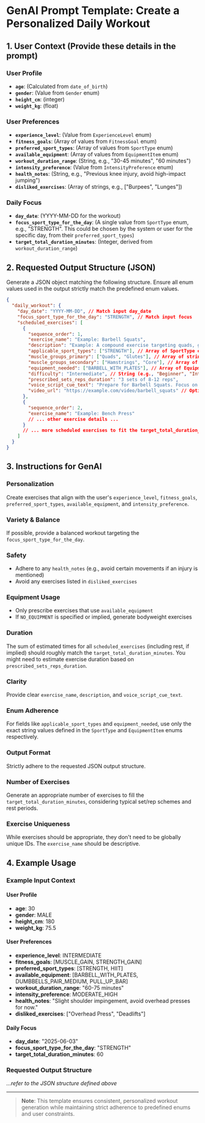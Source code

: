 # GenAI Prompt Template: Create a Personalized Daily Workout

## 1. User Context (Provide these details in the prompt)

### User Profile

- **`age`**: (Calculated from `date_of_birth`)
- **`gender`**: (Value from `Gender` enum)
- **`height_cm`**: (integer)
- **`weight_kg`**: (float)

### User Preferences

- **`experience_level`**: (Value from `ExperienceLevel` enum)
- **`fitness_goals`**: (Array of values from `FitnessGoal` enum)
- **`preferred_sport_types`**: (Array of values from `SportType` enum)
- **`available_equipment`**: (Array of values from `EquipmentItem` enum)
- **`workout_duration_range`**: (String, e.g., "30-45 minutes", "60 minutes")
- **`intensity_preference`**: (Value from `IntensityPreference` enum)
- **`health_notes`**: (String, e.g., "Previous knee injury, avoid high-impact jumping")
- **`disliked_exercises`**: (Array of strings, e.g., ["Burpees", "Lunges"])

### Daily Focus

- **`day_date`**: (YYYY-MM-DD for the workout)
- **`focus_sport_type_for_the_day`**: (A single value from `SportType` enum, e.g., "STRENGTH". This could be chosen by the system or user for the specific day, from their `preferred_sport_types`)
- **`target_total_duration_minutes`**: (Integer, derived from `workout_duration_range`)

## 2. Requested Output Structure (JSON)

Generate a JSON object matching the following structure. Ensure all enum values used in the output strictly match the predefined enum values.

```json
{
  "daily_workout": {
    "day_date": "YYYY-MM-DD", // Match input day_date
    "focus_sport_type_for_the_day": "STRENGTH", // Match input focus
    "scheduled_exercises": [
      {
        "sequence_order": 1,
        "exercise_name": "Example: Barbell Squats",
        "description": "Example: A compound exercise targeting quads, glutes, and hamstrings. Maintain proper form with chest up and back straight.",
        "applicable_sport_types": ["STRENGTH"], // Array of SportType enum values
        "muscle_groups_primary": ["Quads", "Glutes"], // Array of strings
        "muscle_groups_secondary": ["Hamstrings", "Core"], // Array of strings
        "equipment_needed": ["BARBELL_WITH_PLATES"], // Array of EquipmentItem enum values
        "difficulty": "Intermediate", // String (e.g., "Beginner", "Intermediate", "Advanced")
        "prescribed_sets_reps_duration": "3 sets of 8-12 reps",
        "voice_script_cue_text": "Prepare for Barbell Squats. Focus on depth and control.",
        "video_url": "https://example.com/video/barbell_squats" // Optional
      },
      {
        "sequence_order": 2,
        "exercise_name": "Example: Bench Press"
        // ... other exercise details ...
      }
      // ... more scheduled exercises to fit the target_total_duration_minutes
    ]
  }
}
```

## 3. Instructions for GenAI

### Personalization
Create exercises that align with the user's `experience_level`, `fitness_goals`, `preferred_sport_types`, `available_equipment`, and `intensity_preference`.

### Variety & Balance
If possible, provide a balanced workout targeting the `focus_sport_type_for_the_day`.

### Safety
- Adhere to any `health_notes` (e.g., avoid certain movements if an injury is mentioned)
- Avoid any exercises listed in `disliked_exercises`

### Equipment Usage
- Only prescribe exercises that use `available_equipment`
- If `NO_EQUIPMENT` is specified or implied, generate bodyweight exercises

### Duration
The sum of estimated times for all `scheduled_exercises` (including rest, if implied) should roughly match the `target_total_duration_minutes`. You might need to estimate exercise duration based on `prescribed_sets_reps_duration`.

### Clarity
Provide clear `exercise_name`, `description`, and `voice_script_cue_text`.

### Enum Adherence
For fields like `applicable_sport_types` and `equipment_needed`, use only the exact string values defined in the `SportType` and `EquipmentItem` enums respectively.

### Output Format
Strictly adhere to the requested JSON output structure.

### Number of Exercises
Generate an appropriate number of exercises to fill the `target_total_duration_minutes`, considering typical set/rep schemes and rest periods.

### Exercise Uniqueness
While exercises should be appropriate, they don't need to be globally unique IDs. The `exercise_name` should be descriptive.

## 4. Example Usage

### Example Input Context

#### User Profile
- **age**: 30
- **gender**: MALE
- **height_cm**: 180
- **weight_kg**: 75.5

#### User Preferences
- **experience_level**: INTERMEDIATE
- **fitness_goals**: [MUSCLE_GAIN, STRENGTH_GAIN]
- **preferred_sport_types**: [STRENGTH, HIIT]
- **available_equipment**: [BARBELL_WITH_PLATES, DUMBBELLS_PAIR_MEDIUM, PULL_UP_BAR]
- **workout_duration_range**: "60-75 minutes"
- **intensity_preference**: MODERATE_HIGH
- **health_notes**: "Slight shoulder impingement, avoid overhead presses for now."
- **disliked_exercises**: ["Overhead Press", "Deadlifts"]

#### Daily Focus
- **day_date**: "2025-06-03"
- **focus_sport_type_for_the_day**: "STRENGTH"
- **target_total_duration_minutes**: 60

### Requested Output Structure
*...refer to the JSON structure defined above*

---

> **Note**: This template ensures consistent, personalized workout generation while maintaining strict adherence to predefined enums and user constraints.
